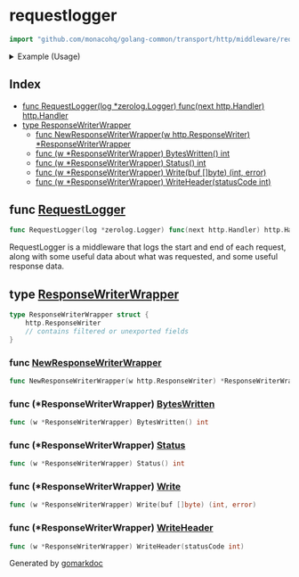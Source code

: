 <!-- Code generated by gomarkdoc. DO NOT EDIT -->

# requestlogger

```go
import "github.com/monacohq/golang-common/transport/http/middleware/requestlogger"
```

<details><summary>Example (Usage)</summary>
<p>

Using standard net/http package

```go
{
	log := zerolog.New(io.Discard)

	nextHandler := http.HandlerFunc(func(w http.ResponseWriter, r *http.Request) {
		w.WriteHeader(http.StatusOK)
	})

	mux := http.NewServeMux()

	loggerHandler := RequestLogger(&log)

	mux.Handle("/", loggerHandler(nextHandler))
}
```

</p>
</details>

## Index

- [func RequestLogger(log *zerolog.Logger) func(next http.Handler) http.Handler](<#func-requestlogger>)
- [type ResponseWriterWrapper](<#type-responsewriterwrapper>)
  - [func NewResponseWriterWrapper(w http.ResponseWriter) *ResponseWriterWrapper](<#func-newresponsewriterwrapper>)
  - [func (w *ResponseWriterWrapper) BytesWritten() int](<#func-responsewriterwrapper-byteswritten>)
  - [func (w *ResponseWriterWrapper) Status() int](<#func-responsewriterwrapper-status>)
  - [func (w *ResponseWriterWrapper) Write(buf []byte) (int, error)](<#func-responsewriterwrapper-write>)
  - [func (w *ResponseWriterWrapper) WriteHeader(statusCode int)](<#func-responsewriterwrapper-writeheader>)


## func [RequestLogger](<https://github.com/monacohq/golang-common/blob/main/transport/http/middleware/requestlogger/requestlogger.go#L52>)

```go
func RequestLogger(log *zerolog.Logger) func(next http.Handler) http.Handler
```

RequestLogger is a middleware that logs the start and end of each request\, along with some useful data about what was requested\, and some useful response data\.

## type [ResponseWriterWrapper](<https://github.com/monacohq/golang-common/blob/main/transport/http/middleware/requestlogger/requestlogger.go#L12-L16>)

```go
type ResponseWriterWrapper struct {
    http.ResponseWriter
    // contains filtered or unexported fields
}
```

### func [NewResponseWriterWrapper](<https://github.com/monacohq/golang-common/blob/main/transport/http/middleware/requestlogger/requestlogger.go#L18>)

```go
func NewResponseWriterWrapper(w http.ResponseWriter) *ResponseWriterWrapper
```

### func \(\*ResponseWriterWrapper\) [BytesWritten](<https://github.com/monacohq/golang-common/blob/main/transport/http/middleware/requestlogger/requestlogger.go#L30>)

```go
func (w *ResponseWriterWrapper) BytesWritten() int
```

### func \(\*ResponseWriterWrapper\) [Status](<https://github.com/monacohq/golang-common/blob/main/transport/http/middleware/requestlogger/requestlogger.go#L26>)

```go
func (w *ResponseWriterWrapper) Status() int
```

### func \(\*ResponseWriterWrapper\) [Write](<https://github.com/monacohq/golang-common/blob/main/transport/http/middleware/requestlogger/requestlogger.go#L39>)

```go
func (w *ResponseWriterWrapper) Write(buf []byte) (int, error)
```

### func \(\*ResponseWriterWrapper\) [WriteHeader](<https://github.com/monacohq/golang-common/blob/main/transport/http/middleware/requestlogger/requestlogger.go#L34>)

```go
func (w *ResponseWriterWrapper) WriteHeader(statusCode int)
```



Generated by [gomarkdoc](<https://github.com/princjef/gomarkdoc>)
